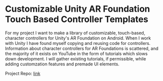 # Customizable Unity AR Foundation Touch Based Controller Templates

For my project I want to make a library of customizable, touch-based, character controllers for Unity's AR Foundation on Android. When I work with Unity I have found myself copying and reusing code for controllers. Information about character controllers for AR Foundations is scattered, and the majority of it exists on YouTube in the form of tutorials which slows down development. I will gather existing tutorials, if permissible, while adding customzation features and premade UI elements. 

Project Repo: [link](https://github.com/bieseah/ARFoundationControllers)